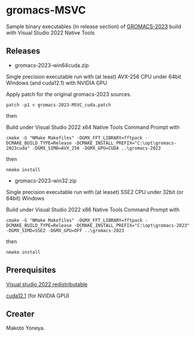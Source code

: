 # gromacs-MSVC

Sample binary executables (in release section) of [GROMACS-2023][1] build with Visual Studio 2022 Native Tools

## Releases

- gromacs-2023-win64cuda.zip

Single precision executable run with (at least) AVX-256 CPU under 64bit Windows (and cuda12.1) with NVIDIA GPU

Apply patch for the original gromacs-2023 sources.

`patch -p1 < gromacs-2023-MSVC_cuda.patch`

then

Build under Visual Studio 2022 x64 Native Tools Command Prompt with

`cmake -G "NMake Makefiles" -DGMX_FFT_LIBRARY=fftpack -DCMAKE_BUILD_TYPE=Release -DCMAKE_INSTALL_PREFIX="C:\opt\gromacs-2023cuda" -DGMX_SIMD=AVX_256 -DGMX_GPU=CUDA ..\gromacs-2023`

then

`nmake install`

- gromacs-2023-win32.zip

Single precision executable run with (at leaset) SSE2 CPU under 32bit (or 64bit) Windows

Build under Visual Studio 2022 x86 Native Tools Command Prompt with

`cmake -G "NMake Makefiles" -DGMX_FFT_LIBRARY=fftpack -DCMAKE_BUILD_TYPE=Release -DCMAKE_INSTALL_PREFIX="C:\opt\gromacs-2023" -DGMX_SIMD=SSE2 -DGMX_GPU=OFF ..\gromacs-2023`

then

`nmake install`

## Prerequisites

[Visual studio 2022 redistributable][2]

[cuda12.1][3] (for NVIDIA GPU)

## Creater

Makoto Yoneya.

[1]: http://manual.gromacs.org/documentation/
[2]: https://support.microsoft.com/en-us/help/2977003/the-latest-supported-visual-c-downloads
[3]: https://developer.nvidia.com/cuda-toolkit
